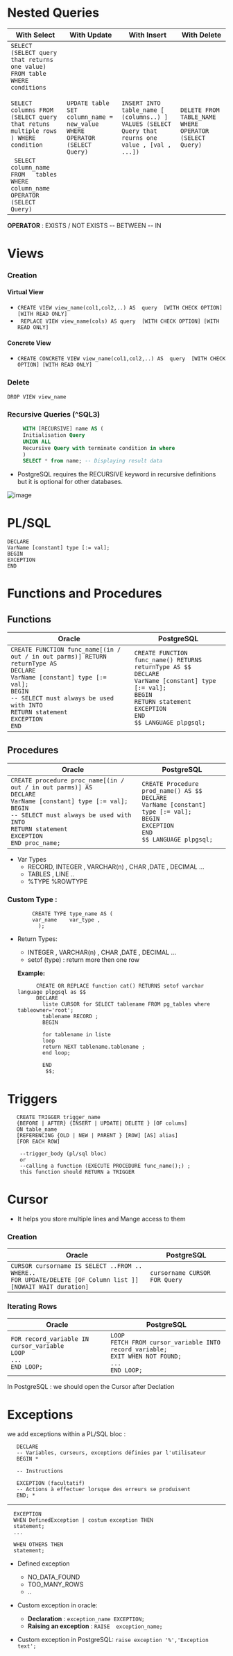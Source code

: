 
# Nested Queries 

| With Select                                                                                                                                                                                                                                                                         | With Update                                                                | With Insert                                                                                           | With Delete                                              |
| ----------------------------------------------------------------------------------------------------------------------------------------------------------------------------------------------------------------------------------------------------------------------------------- | -------------------------------------------------------------------------- | ----------------------------------------------------------------------------------------------------- | -------------------------------------------------------- |
| ``SELECT (SELECT query that returns one value) FROM table  WHERE conditions``  <br />  <br /> ``SELECT columns FROM (SELECT query that retuns multiple rows ) WHERE condition``  <br />  <br />  `` SELECT column_name FROM   tables  WHERE  column_name OPERATOR  (SELECT Query)`` | ``UPDATE table SET column_name = new_value WHERE OPERATOR (SELECT Query)`` | ``INSERT INTO table_name [ (columns..) ]  VALUES (SELECT Query that reurns one value , [val , ...])`` | ``DELETE FROM TABLE_NAME WHERE OPERATOR (SELECT Query)`` |
<!--## With Select
       SELECT ( SELECT Query that returns one value 
      // Don't forget to make the join condition with the table called in the main select )
       FROM table 
       WHERE conditions 
  ------------------------------    
       SELECT columns 
       FROM (SELECT query that retuns multiple values )
       WHERE condition
---------------------------------------
      SELECT column_name
      FROM   tables 
      WHERE  column_name OPERATOR  (SELECT Query)
## With Update 
       UPDATE table
      SET column_name = new_value
      WHERE OPERATOR [ VALUE ] (SELECT Query)
## With Insert 
       INSERT INTO table_name [ (columns..) ] 
       VALUES (SELECT Query that reurns one value , [val , ...]) 
   ## With Delete
       DELETE FROM TABLE_NAME
       WHERE OPERATOR (SELECT Query)
-->
 **OPERATOR**  : EXISTS / NOT EXISTS  -- BETWEEN -- IN 
   

# Views 
### Creation
#### Virtual View 
- ``CREATE VIEW view_name(col1,col2,..) AS  query  [WITH CHECK OPTION] [WITH READ ONLY] ``
- `` REPLACE VIEW view_name(cols) AS query  [WITH CHECK OPTION] [WITH READ ONLY]``
#### Concrete View 
- ``CREATE CONCRETE VIEW view_name(col1,col2,..) AS  query  [WITH CHECK OPTION] [WITH READ ONLY] ``
 
### Delete

`` DROP VIEW view_name ``
### Recursive Queries (^SQL3)

```sql
     WITH [RECURSIVE] name AS (
     Initialisation Query 
     UNION ALL
     Recursive Query with terminate condition in where 
     )
     SELECT * from name; -- Displaying result data 
```

- PostgreSQL requires the RECURSIVE keyword in recursive definitions but it is optional for other databases.

![image](https://cdn.sqlservertutorial.net/wp-content/uploads/SQL-Server-Recursive-CTE-execution-flow.png)


# PL/SQL 
 ``DECLARE``<br /> ``VarName [constant] type [:= val];``<br /> ``BEGIN``<br />``EXCEPTION``<br />``END`` 

 
# Functions and Procedures 
## Functions 
| Oracle                                                                                                                                                                                                                                                                 | PostgreSQL                                                                                                                                                                                                                   |
| ---------------------------------------------------------------------------------------------------------------------------------------------------------------------------------------------------------------------------------------------------------------------- | ---------------------------------------------------------------------------------------------------------------------------------------------------------------------------------------------------------------------------- |
| ``CREATE FUNCTION func_name[(in / out / in out parms)] RETURN returnType AS``<br /> ``DECLARE``<br /> ``VarName [constant] type [:= val];``<br /> ``BEGIN``<br />``-- SELECT must always be used with INTO``<br />``RETURN statement``<br />``EXCEPTION``<br />``END`` | ``CREATE FUNCTION func_name() RETURNS returnType AS $$``<br />``DECLARE``<br />``VarName [constant] type [:= val];``<br /> ``BEGIN``<br />``RETURN statement``<br />``EXCEPTION``<br />``END``<br />``$$ LANGUAGE plpgsql;`` |
     
          
  ## Procedures
  
  | Oracle                                                                                                                                                                                                                                                            | PostgreSQL                                                                                                                                                                       |
  | ----------------------------------------------------------------------------------------------------------------------------------------------------------------------------------------------------------------------------------------------------------------- | -------------------------------------------------------------------------------------------------------------------------------------------------------------------------------- |
  | ``CREATE procedure proc_name[(in / out / in out parms)] AS ``<br /> ``DECLARE``<br /> ``VarName [constant] type [:= val];``<br /> ``BEGIN``<br />``-- SELECT must always be used with INTO``<br />``RETURN statement``<br />``EXCEPTION``<br />``END proc_name;`` | ``CREATE Procedure prod_name() AS $$``<br />``DECLARE``<br />``VarName [constant] type [:= val];``<br /> ``BEGIN``<br />``EXCEPTION``<br />``END``<br />``$$ LANGUAGE plpgsql;`` |
     
 

    
- Var Types
    - RECORD, INTEGER , VARCHAR(n) , CHAR ,DATE , DECIMAL ... 
    - TABLES , LINE ..
    - %TYPE  %ROWTYPE
### Custom Type : 
            
            CREATE TYPE type_name AS (
            var_name    var_type ,
              );
              
- Return Types:     
     - INTEGER , VARCHAR(n) , CHAR ,DATE , DECIMAL ... 
     - setof (type) : return more then one row
   
   **Example:** 
   
            CREATE OR REPLACE function cat() RETURNS setof varchar language plpgsql as $$
            DECLARE 
              liste CURSOR for SELECT tablename FROM pg_tables where tableowner='root';
              tablename RECORD ;
              BEGIN

              for tablename in liste 
              loop 
              return NEXT tablename.tablename ;
              end loop;

              END 
               $$;


# Triggers

       CREATE TRIGGER trigger_name
       {BEFORE | AFTER} {INSERT | UPDATE| DELETE } [OF colums]
       ON table_name
       [REFERENCING {OLD | NEW | PARENT } [ROW] [AS] alias]
       [FOR EACH ROW]
          
        --trigger_body (pl/sql bloc) 
        or
        --calling a function (EXECUTE PROCEDURE func_name();) ; 
        this function should RETURN a TRIGGER

# Cursor
 - It helps you store multiple lines and Mange access to them

### Creation


| Oracle                                                                                                                | PostgreSQL                       |
| --------------------------------------------------------------------------------------------------------------------- | -------------------------------- |
| ``CURSOR cursorname IS SELECT ..FROM .. WHERE..``<br />``FOR UPDATE/DELETE [OF Column list ]][NOWAIT WAIT duration]`` | ``cursorname CURSOR  FOR Query`` |

### Iterating Rows


| Oracle                                                                                  | PostgreSQL                                                                                                                    |
| --------------------------------------------------------------------------------------- | ----------------------------------------------------------------------------------------------------------------------------- |
| ``FOR record_variable IN cursor_variable`` <br/>``LOOP``<br/>``...``<br/> ``END LOOP;`` | ``LOOP``<br/>``FETCH FROM cursor_variable INTO record_variable;``<br/>``EXIT WHEN NOT FOUND;``<br/>``...``<br />``END LOOP;`` |

In PostgreSQL : we should open the Cursor after Declation 
        
# Exceptions

we add exceptions within a PL/SQL bloc : 

       DECLARE 
       -- Variables, curseurs, exceptions définies par l'utilisateur
       BEGIN *

       -- Instructions 

       EXCEPTION (facultatif)
       -- Actions à effectuer lorsque des erreurs se produisent
       END; *
  -------------------------------------       
         
      EXCEPTION 
      WHEN DefinedException | costum exception THEN
      statement;
      ...
   
      WHEN OTHERS THEN
      statement;

  
  - Defined exception
      - NO_DATA_FOUND 
      - TOO_MANY_ROWS
      - ..
 - Custom exception in oracle: 
      - **Declaration** : ``exception_name EXCEPTION; ``
      - **Raising an exception** : ``RAISE  exception_name;``
      
 - Custom exception in PostgreSQL: 
           ``raise exception '%','Exception text';``
      
